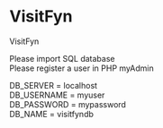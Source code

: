 # VisitFyn
 VisitFyn

Please import SQL database <br>
Please register a user in PHP myAdmin

DB_SERVER = localhost <br>
DB_USERNAME = myuser <br>
DB_PASSWORD = mypassword <br>
DB_NAME = visitfyndb <br>
